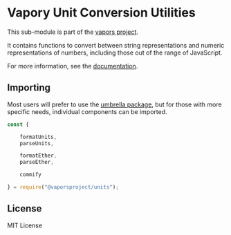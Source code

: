 Vapory Unit Conversion Utilities
==================================

This sub-module is part of the [vapors project](https://github.com/vaporsjs/vapors.js).

It contains functions to convert between string representations and numeric
representations of numbers, including those out of the range of JavaScript.

For more information, see the [documentation](https://docs.vapors.io/v5/api/utils/display-logic/).


Importing
---------

Most users will prefer to use the [umbrella package](https://www.npmjs.com/package/vapors),
but for those with more specific needs, individual components can be imported.

```javascript
const {

    formatUnits,
    parseUnits,

    formatEther,
    parseEther,

    commify

} = require("@vaporsproject/units");
```


License
-------

MIT License
